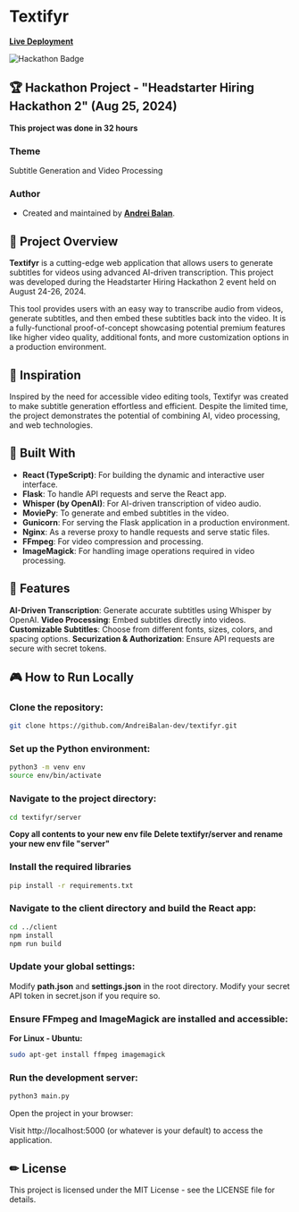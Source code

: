 # Textifyr
**[Live Deployment](https://textifyr.com/)**

![Hackathon Badge](https://img.shields.io/badge/Hackathon-Headstarter_Hiring_Hackathon_2-blue)

## 🏆 Hackathon Project - "Headstarter Hiring Hackathon 2" (Aug 25, 2024)

**This project was done in 32 hours**

### Theme
Subtitle Generation and Video Processing

### Author
- Created and maintained by **[Andrei Balan](https://www.linkedin.com/in/andrei-balan-dev/)**.

## 🚀 Project Overview

**Textifyr** is a cutting-edge web application that allows users to generate subtitles for videos using advanced AI-driven transcription. This project was developed during the Headstarter Hiring Hackathon 2 event held on August 24-26, 2024.

This tool provides users with an easy way to transcribe audio from videos, generate subtitles, and then embed these subtitles back into the video. It is a fully-functional proof-of-concept showcasing potential premium features like higher video quality, additional fonts, and more customization options in a production environment.

## 🌟 Inspiration

Inspired by the need for accessible video editing tools, Textifyr was created to make subtitle generation effortless and efficient. Despite the limited time, the project demonstrates the potential of combining AI, video processing, and web technologies.

## 🔧 Built With

- **React (TypeScript)**: For building the dynamic and interactive user interface.
- **Flask**: To handle API requests and serve the React app.
- **Whisper (by OpenAI)**: For AI-driven transcription of video audio.
- **MoviePy**: To generate and embed subtitles in the video.
- **Gunicorn**: For serving the Flask application in a production environment.
- **Nginx**: As a reverse proxy to handle requests and serve static files.
- **FFmpeg**: For video compression and processing.
- **ImageMagick**: For handling image operations required in video processing.

## 🧩 Features

**AI-Driven Transcription**: Generate accurate subtitles using Whisper by OpenAI.
**Video Processing**: Embed subtitles directly into videos.
**Customizable Subtitles**: Choose from different fonts, sizes, colors, and spacing options.
**Securization & Authorization**: Ensure API requests are secure with secret tokens.

## 🎮 How to Run Locally

### Clone the repository:

```bash
git clone https://github.com/AndreiBalan-dev/textifyr.git
```

### Set up the Python environment:

```bash
python3 -m venv env
source env/bin/activate
```

### Navigate to the project directory:

```bash
cd textifyr/server
```

**Copy all contents to your new env file**
**Delete textifyr/server and rename your new env file "server"**

### Install the required libraries

```bash
pip install -r requirements.txt
```

### Navigate to the client directory and build the React app:

```bash
cd ../client
npm install
npm run build
```


### Update your global settings:

Modify **path.json** and **settings.json** in the root directory.
Modify your secret API token in secret.json if you require so.

### Ensure FFmpeg and ImageMagick are installed and accessible:

**For Linux - Ubuntu:**

```bash
sudo apt-get install ffmpeg imagemagick
```

### Run the development server:

```bash
python3 main.py
```

Open the project in your browser:

Visit http://localhost:5000 (or whatever is your default) to access the application.

## ✏ License
This project is licensed under the MIT License - see the LICENSE file for details.
